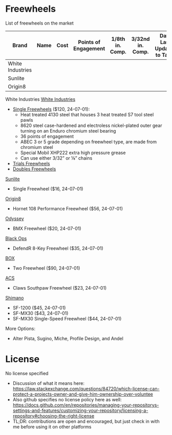 
# Freewheels
List of freewheels on the market

| Brand             | Name | Cost | Points of Engagement | 1/8th in. Comp. | 3/32nd in. Comp. | Date Last Updated to Table |
| --------          | ------- | ------- | ------- | ------- | ------- | ------- |
| White Industries  | 
| Sunlite           |
| Origin8           | 




White Industries
[White Industries](https://www.whiteind.com/)

- [Single Freewheels](https://www.whiteind.com/product/single-freewheels/) ($120, 24-07-01):
  - Heat treated 4130 steel that houses 3 heat treated S7 tool steel pawls
  - 8620 steel case-hardened and electroless nickel-plated outer gear turning on an Enduro chromium steel bearing
  - 36 points of engagement
  - ABEC 3 or 5 grade depending on freewheel type, are made from chromium steel
  - Special Mobil XHP222 extra high pressure grease
  - Can use either 3/32” or ⅛” chains
- [Trials Freewheels](https://www.whiteind.com/product/trials-freewheels/)
- [Doubles Freewheels](https://www.whiteind.com/product/double-freewheels/)

[Sunlite](https://www.bicyclechain.com/product/sunlite-single-freewheel-231518-1.htm)

 - Single Freewheel ($16, 24-07-01)

[Origin8](https://www.bicyclechain.com/product/origin8-hornet-108-performance-freewheel-290470-1.htm)

-  Hornet 108 Performance Freewheel ($56, 24-07-01)

[Odyssey](https://www.bicyclechain.com/product/odyssey-bmx-freewheel-319753-1.htm)

-  BMX Freewheel ($20, 24-07-01)

[Black Ops](https://www.bicyclechain.com/product/black-ops-defendr-8-key-freewheel-376906-1.htm)

-  DefendR 8-Key Freewheel ($35, 24-07-01)

[BOX](https://www.bicyclechain.com/product/box-two-freewheel-455482-1.htm)

- Two Freewheel ($90, 24-07-01)

[ACS](https://www.bicyclechain.com/product/acs-claws-southpaw-freewheel-245117-1.htm)

 - Claws Southpaw Freewheel ($23, 24-07-01)

[Shimano](https://www.bicyclechain.com/product/shimano-sf-1200-403045-1.htm)

- SF-1200 ($45, 24-07-01)
- SF-MX30 ($43, 24-07-01)
- SF-MX30 Single-Speed Freewheel ($44, 24-07-01)

More Options:

- Alter Pista, Sugino, Miche, Profile Design, and Andel

# License

No license specified

- Discussion of what it means here: https://law.stackexchange.com/questions/84720/which-license-can-protect-a-projects-owner-and-give-him-ownership-over-voluntee
- Also github specifies no license policy here as well: https://docs.github.com/en/repositories/managing-your-repositorys-settings-and-features/customizing-your-repository/licensing-a-repository#choosing-the-right-license
- TL;DR: contributions are open and encouraged, but just check in with me before using it on other platforms
